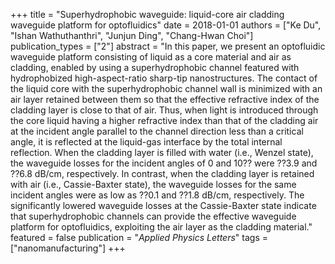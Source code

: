 +++
title = "Superhydrophobic waveguide: liquid-core air cladding waveguide platform for optofluidics"
date = 2018-01-01
authors = ["Ke Du", "Ishan Wathuthanthri", "Junjun Ding", "Chang-Hwan Choi"]
publication_types = ["2"]
abstract = "In this paper, we present an optofluidic waveguide platform consisting of liquid as a core material and air as cladding, enabled by using a superhydrophobic channel featured with hydrophobized high-aspect-ratio sharp-tip nanostructures. The contact of the liquid core with the superhydrophobic channel wall is minimized with an air layer retained between them so that the effective refractive index of the cladding layer is close to that of air. Thus, when light is introduced through the core liquid having a higher refractive index than that of the cladding air at the incident angle parallel to the channel direction less than a critical angle, it is reflected at the liquid-gas interface by the total internal reflection. When the cladding layer is filled with water (i.e., Wenzel state), the waveguide losses for the incident angles of 0 and 10?? were ??3.9 and ??6.8 dB/cm, respectively. In contrast, when the cladding layer is retained with air (i.e., Cassie-Baxter state), the waveguide losses for the same incident angles were as low as ??0.1 and ??1.8 dB/cm, respectively. The significantly lowered waveguide losses at the Cassie-Baxter state indicate that superhydrophobic channels can provide the effective waveguide platform for optofluidics, exploiting the air layer as the cladding material."
featured = false
publication = "*Applied Physics Letters*"
tags = ["nanomanufacturing"]
+++

